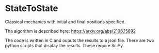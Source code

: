 # StateToState
Classical mechanics with initial and final positions specified.

The algorithm is described here: https://arxiv.org/abs/2106.15692

The code is written in C and ouputs the results to a json file.  There are two python scripts that display the results. These require SciPy. 
